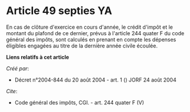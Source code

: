 # Article 49 septies YA

En cas de clôture d'exercice en cours d'année, le crédit d'impôt et le montant du plafond de ce dernier, prévus à l'article
244 quater F du code général des impôts, sont calculés en prenant en compte les dépenses éligibles engagées au titre de la
dernière année civile écoulée.

**Liens relatifs à cet article**

_Créé par_:

  - Décret n°2004-844 du 20 août 2004 - art. 1 () JORF 24 août 2004

_Cite_:

  - Code général des impôts, CGI. - art. 244 quater F (V)
